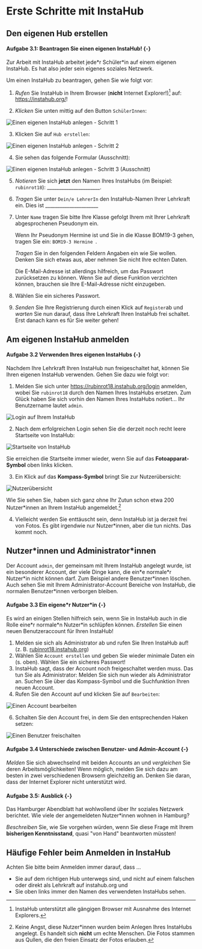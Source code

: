 
# Erste Schritte mit InstaHub

## Den eigenen Hub erstellen

#### Aufgabe 3.1: Beantragen Sie einen eigenen InstaHub! {-}

Zur Arbeit mit InstaHub arbeitet jede\*r Schüler\*in auf einem eigenen InstaHub. Es hat also jeder sein eigenes soziales Netzwerk.

Um einen InstaHub zu beantragen, gehen Sie wie folgt vor:

1. *Rufen* Sie InstaHub in Ihrem Browser (**nicht** Internet Explorer!)[^20] auf: https://instahub.org/!

   [^20]: InstaHub unterstützt alle gängigen Browser mit Ausnahme des Internet Explorers.

2. *Klicken* Sie unten mittig auf den Button `SchülerInnen`:

![Einen eigenen InstaHub anlegen - Schritt 1](assets/03-CreateInstahub-1.png)

3. Klicken Sie auf `Hub erstellen`:

![Einen eigenen InstaHub anlegen - Schritt 2](assets/03-CreateInstaHub-2.png)

4. Sie sehen das folgende Formular (Ausschnitt):

![Einen eigenen InstaHub anlegen - Schritt 3 (Ausschnitt)](assets/03-CreateInstaHub-3.png)

5. _Notieren_ Sie sich __jetzt__ den Namen Ihres InstaHubs (im Beispiel: `rubinrot18`): ______________________.

6. _Tragen_ Sie unter `Dein/e LehrerIn` den InstaHub-Namen Ihrer Lehrkraft ein. Dies ist ______________________

7. Unter `Name` tragen Sie bitte Ihre Klasse gefolgt Ihrem mit Ihrer Lehrkraft abgesprochenen Pseudonym ein. 

   Wenn Ihr Pseudonym Hermine ist und Sie in die Klasse BOM19-3 gehen, tragen Sie ein: `BOM19-3 Hermine `.

   _Tragen_ Sie in den folgenden Feldern Angaben ein wie Sie wollen. Denken Sie sich etwas aus, aber nehmen Sie nicht Ihre echten Daten. 

   Die E-Mail-Adresse ist allerdings hilfreich, um das Passwort zurücksetzen zu können. Wenn Sie auf diese Funktion verzichten können, brauchen sie Ihre E-Mail-Adresse nicht einzugeben.

9. Wählen Sie ein sicheres Passwort. 

10. _Senden_ Sie Ihre Registrierung durch einen Klick auf `Register`ab und *warten* Sie nun darauf, dass Ihre Lehrkraft Ihren InstaHub frei schaltet. Erst danach kann es für Sie weiter gehen!

## Am eigenen InstaHub anmelden

#### Aufgabe 3.2 Verwenden Ihres eigenen InstaHubs {-}

Nachdem Ihre Lehrkraft Ihren InstaHub nun freigeschaltet hat, können Sie Ihren eigenen InstaHub verwenden. Gehen Sie dazu wie folgt vor:

1. Melden Sie sich unter https://rubinrot18.instahub.org/login anmelden, wobei Sie `rubinrot18` durch den Namen Ihres InstaHubs ersetzen. Zum Glück haben Sie sich vorhin den Namen Ihres InstaHubs notiert... Ihr Benutzername lautet `admin`.

![Login auf Ihrem InstaHub](assets/03-LogInInstaHub-1.png)

2. Nach dem erfolgreichen Login sehen Sie die derzeit noch recht leere Startseite von InstaHub:

![Startseite von InstaHub](assets/03-LogInInstaHub-2.png)

   Sie erreichen die Startseite immer wieder, wenn Sie auf das **Fotoapparat-Symbol** oben links klicken.

3. Ein Klick auf das **Kompass-Symbol** bringt Sie zur Nutzerübersicht:

![Nutzerübersicht](assets/03-LogInInstaHub-3.png)

   Wie Sie sehen Sie, haben sich ganz ohne Ihr Zutun schon etwa 200 Nutzer\*innen an Ihrem InstaHub angemeldet.[^21]

[^21]:Keine Angst, diese Nutzer\*innen wurden beim Anlegen Ihres InstaHubs angelegt. Es handelt sich **nicht** um echte Menschen. Die Fotos stammen aus Qullen, die den freien Einsatz der Fotos erlauben.

4. Vielleicht werden Sie enttäuscht sein, denn InstaHub ist ja derzeit frei von Fotos. Es gibt irgendwie nur Nutzer\*innen, aber die tun nichts. Das kommt noch.

## Nutzer\*innen und Administrator\*innen

Der Account `admin`, der gemeinsam mit Ihrem InstaHub angelegt wurde, ist ein besonderer Account, der viele Dinge kann, die ein\*e normale\*r Nutzer\*in nicht können darf. Zum Beispiel andere Benutzer\*innen löschen. Auch sehen Sie mit Ihrem Administrator-Account Bereiche von InstaHub, die normalen Benutzer\*innen verborgen bleiben. 

#### Aufgabe 3.3 Ein eigene\*r Nutzer\*in {-}

Es wird an einigen Stellen hilfreich sein, wenn Sie in InstaHub auch in die Rolle eine\*r normale\*n Nutzer\*in schlüpfen können.  *Erstellen* Sie einen neuen Benutzeraccount für Ihren InstaHub! 

1. Melden sie sich als Administrator ab und rufen Sie Ihren InstaHub auf! (z. B. [rubinrot18.instahub.org]())
2. Wählen Sie `Account erstellen` und geben Sie wieder minimale Daten ein (s.  oben). Wählen Sie ein sicheres Passwort!
3. InstaHub sagt, dass der Account noch freigeschaltet werden muss. Das tun Sie als Administrator: Melden Sie sich nun wieder als Administrator an. Suchen Sie über das Kompass-Symbol und die Suchfunktion Ihren neuen Account.
4. Rufen Sie den Account auf und klicken Sie auf `Bearbeiten`:

![Einen Account bearbeiten](Assets/03-NeuerUser-1.png)

6. Schalten Sie den Account frei, in dem Sie den entsprechenden Haken setzen:

![Einen Benutzer freischalten](Assets/03-NeuerUser-2.png)

#### Aufgabe 3.4 Unterschiede zwischen Benutzer- und Admin-Account {-}

*Melden* Sie sich abwechselnd mit beiden Accounts an und *vergleichen* Sie deren Arbeitsmöglichkeiten! Wenn möglich, melden Sie sich dazu am besten in zwei verschiedenen Browsern gleichzeitig an. Denken Sie daran, dass der Internet Explorer nicht unterstützt wird.

#### Aufgabe 3.5: Ausblick {-}
Das Hamburger Abendblatt hat wohlwollend über Ihr soziales Netzwerk berichtet. Wie viele der angemeldeten Nutzer\*innen wohnen in Hamburg? 

_Beschreiben_ Sie, wie Sie vorgehen würden, wenn Sie diese Frage mit Ihrem **bisherigen Kenntnisstand**, quasi "von Hand" beantworten müssten!

## Häufige Fehler beim Anmelden in InstaHub

Achten Sie bitte beim Anmelden immer darauf, dass ...

- Sie auf dem richtigen Hub unterwegs sind, und nicht auf einem falschen oder direkt als Lehrkraft auf instahub.org und 
- Sie oben links immer den Namen des verwendeten InstaHubs sehen.